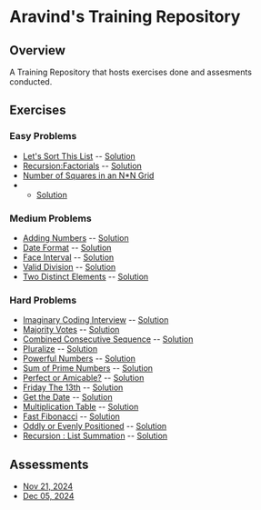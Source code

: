 # Aravind's Training Repository
 
## Overview
A Training Repository that hosts exercises done and assesments conducted.
 
## Exercises
### Easy Problems
- [Let's Sort This List](https://edabit.com/challenge/NM8JbG5K2ajKjkqpj)
  -- [Solution](exercises/easy/Let'sSortThisList.py)
- [Recursion:Factorials](https://edabit.com/challenge/pPyAgyeNEvQsBytaR)
 -- [Solution](exercises/easy/NumberofSquares.py)
- [Number of Squares in an N*N Grid](https://edabit.com/challenge/ncqFJAp4bBiGwfBcg)
- - [Solution](exercises/easy/NumberofSquares.py)
 
### Medium Problems
- [Adding Numbers](https://edabit.com/challenge/2RtztnzMDdyAj2MD3)
 -- [Solution](exercises/medium/AddingNumbers.py)
- [Date Format](https://edabit.com/challenge/co4nwXSvnCjGEu8vp)
 -- [Solution](exercises/medium/DateFormat.py)
- [Face Interval](https://edabit.com/challenge/n4KPv4eaLmkYeD6gq)
 -- [Solution](exercises/medium/FaceInterval.py)
- [Valid Division](https://edabit.com/challenge/MTGTSJvAi2iwd2Ygs)
 -- [Solution](exercises/medium/ValidDivision.py)
- [Two Distinct Elements](https://edabit.com/challenge/yL5WmWTCNwwb4GnR7)
 -- [Solution](exercises/medium/TwoDistinctElements.py)
 
### Hard Problems
- [Imaginary Coding Interview](https://edabit.com/challenge/3A3mHS5B3NNZddQL2)
  -- [Solution](exercises/hard/ImaginaryCodingInterview.py)
- [Majority Votes](https://edabit.com/challenge/pQavNkBbdmvSMmx5x)
  -- [Solution](exercises/hard/MajorityVotes.py)
- [Combined Consecutive Sequence](https://edabit.com/challenge/mHLAmj4vmRuXrT8Nb)
  -- [Solution](exercises/hard/CombinedConsecutiveSequence.py) 
- [Pluralize](https://edabit.com/challenge/LR98GCwLGYPSv8Afb)
  -- [Solution](exercises/hard/Pluralize.py)
- [Powerful Numbers](https://edabit.com/challenge/aW8mz7Tky3gGiuQsX)
  -- [Solution](exercises/hard/PowerfulNumbers.py)
- [Sum of Prime Numbers](https://edabit.com/challenge/GAbxxcsKoLGKtwjRB)
  -- [Solution](exercises/hard/SumofPrimeNumbers.py)
- [Perfect or Amicable?](https://edabit.com/challenge/9cNxcMjfEMzKYoBZY)
  -- [Solution](exercises/hard/PerfectorAmicable.py)
- [Friday The 13th](https://edabit.com/challenge/Xkc2iAjwCap2z9N5D)
  -- [Solution](exercises/hard/FridayThe13th.py)
- [Get the Date](https://edabit.com/challenge/3oqStN7bevcT72fgk)
  -- [Solution](exercises/hard/GetTheDate.py)
- [Multiplication Table](https://edabit.com/challenge/AdJNWPbfL9LunsNh9)
  -- [Solution](exercises/hard/MultiplicationTable.py) 
- [Fast Fibonacci](https://edabit.com/challenge/BYDZmaM6e4TQrgneb)
  -- [Solution](exercises/hard/FastFibonacci.py)
- [Oddly or Evenly Positioned](https://edabit.com/challenge/KQe5w8AdSLbweW8ck)
  -- [Solution](exercises/hard/OddlyorEvenlyPositioned.py)
- [Recursion : List Summation](https://edabit.com/challenge/JFfA3Zhuprom6RGgt)
  -- [Solution](exercises/hard/Recursion-ListSummation.py)

 
## Assessments
- [Nov 21, 2024](assessments/20241121)
- [Dec 05, 2024](assessments/20241205)
